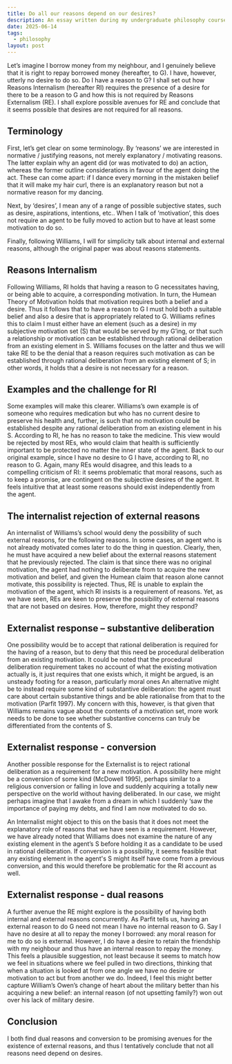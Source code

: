 ```yaml
---
title: Do all our reasons depend on our desires? 
description: An essay written during my undergraduate philosophy course
date: 2025-06-14
tags:
  - philosophy
layout: post
---
```


Let’s imagine I borrow money from my neighbour, and I genuinely believe that it is right to repay borrowed money (hereafter, to G). I have, however, utterly no desire to do so. Do I have a reason to G? I shall set out how Reasons Internalism (hereafter RI) requires the presence of a desire for there to be a reason to G and how this is not required by Reasons Externalism (RE). I shall explore possible avenues for RE and conclude that it seems possible that desires are not required for all reasons.

## Terminology
First, let’s get clear on some terminology. By ‘reasons’ we are interested in normative / justifying reasons, not merely explanatory / motivating reasons. The latter explain why an agent did (or was motivated to do) an action, whereas the former outline considerations in favour of the agent doing the act. These can come apart: if I dance every morning in the mistaken belief that it will make my hair curl, there is an explanatory reason but not a normative reason for my dancing. 

Next, by ‘desires’, I mean any of a range of possible subjective states, such as desire, aspirations, intentions, etc.. When I talk of ‘motivation’, this does not require an agent to be fully moved to action but to have at least some motivation to do so. 

Finally, following Williams, I will for simplicity talk about internal and external reasons, although the original paper was about reasons statements.

## Reasons Internalism
Following Williams, RI holds that having a reason to G necessitates having, or being able to acquire, a corresponding motivation. In turn, the Humean Theory of Motivation holds that motivation requires both a belief and a desire. Thus it follows that to have a reason to G I must hold both a suitable belief and also a desire that is appropriately related to G. Williams refines this to claim I must either have an element (such as a desire) in my subjective motivation set (S) that would be served by my G’ing, or that such a relationship or motivation can be established through rational deliberation from an existing element in S. Williams focuses on the latter and thus we will take RE to be the denial that a reason requires such motivation as can be established through rational deliberation from an existing element of S; in other words, it holds that a desire is not necessary for a reason.

## Examples and the challenge for RI
Some examples will make this clearer. Williams’s own example is of someone who requires medication but who has no current desire to preserve his health and, further, is such that no motivation could be established despite any rational deliberation from an existing element in his S. According to RI, he has no reason to take the medicine. This view would be rejected by most REs, who would claim that health is sufficiently important to be protected no matter the inner state of the agent. Back to our original example, since I have no desire to G I have, according to RI, no reason to G. Again, many REs would disagree, and this leads to a compelling criticism of RI: it seems problematic that moral reasons, such as to keep a promise, are contingent on the subjective desires of the agent. It feels intuitive that at least some reasons should exist independently from the agent.

## The internalist rejection of external reasons
An internalist of Williams’s school would deny the possibility of such external reasons, for the following reasons. In some cases, an agent who is not already motivated comes later to do the thing in question. Clearly, then, he must have acquired a new belief about the external reasons statement that he previously rejected. The claim is that since there was no original motivation, the agent had nothing to deliberate from to acquire the new motivation and belief, and given the Humean claim that reason alone cannot motivate, this possibility is rejected. Thus, RE is unable to explain the motivation of the agent, which RI insists is a requirement of reasons. Yet, as we have seen, REs are keen to preserve the possibility of external reasons that are not based on desires. How, therefore, might they respond?

## Externalist response – substantive deliberation
One possibility would be to accept that rational deliberation is required for the having of a reason, but to deny that this need be procedural deliberation from an existing motivation. It could be noted that the procedural deliberation requirement takes no account of what the existing motivation actually is, it just requires that one exists which, it might be argued, is an unsteady footing for a reason, particularly moral ones An alternative might be to instead require some kind of substantive deliberation: the agent must care about certain substantive things and be able rationalise from that to the motivation (Parfit 1997). My concern with this, however, is that given that Williams remains vague about the contents of a motivation set, more work needs to be done to see whether substantive concerns can truly be differentiated from the contents of S.

## Externalist response - conversion
Another possible response for the Externalist is to reject rational deliberation as a requirement for a new motivation. A possibility here might be a conversion of some kind (McDowell 1995), perhaps similar to a religious conversion or falling in love and suddenly acquiring a totally new perspective on the world without having deliberated. In our case, we might perhaps imagine that I awake from a dream in which I suddenly ‘saw the importance of paying my debts, and find I am now motivated to do so.

An Internalist might object to this on the basis that it does not meet the explanatory role of reasons that we have seen is a requirement. However, we have already noted that Williams does not examine the nature of any existing element in the agent’s S before holding it as a candidate to be used in rational deliberation. If conversion is a possibility, it seems feasible that any existing element in the agent's S might itself have come from a previous conversion, and this would therefore be problematic for the RI account as well.

## Externalist response - dual reasons
A further avenue the RE might explore is the possibility of having both internal and external reasons concurrently. As Parfit tells us, having an external reason to do G need not mean I have no internal reason to G. Say I have no desire at all to repay the money I borrowed: any moral reason for me to do so is external. However, I do have a desire to retain the friendship with my neighbour and thus have an internal reason to repay the money. This feels a plausible suggestion, not least because it seems to match how we feel in situations where we feel pulled in two directions, thinking that when a situation is looked at from one angle we have no desire or motivation to act but from another we do. Indeed, I feel this might better capture William’s Owen’s change of heart about the military better than his acquiring a new belief: an internal reason (of not upsetting family?) won out over his lack of military desire.

## Conclusion
I both find dual reasons and conversion to be promising avenues for the existence of external reasons, and thus I tentatively conclude that not all reasons need depend on desires.